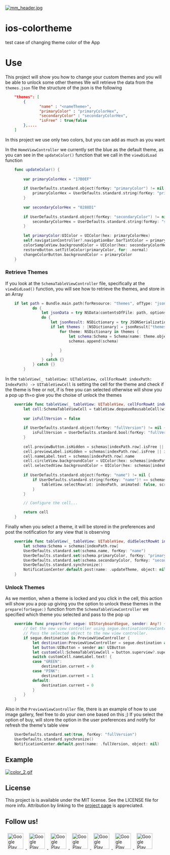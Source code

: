 [![mm_header.jpg](https://s16.postimg.org/674mqlohx/mm_header.jpg)](https://postimg.org/image/dzvaikugx/)

# ios-colortheme
test case of changing theme color of the App

# Use

This project will show you how to change your custom themes and you will be able to unlock some other themes
We will retrieve the data from the `themes.json` file the structure of the json is the following

```json
	"themes": [
        {
               "name" : "<nameTheme>",
               "primaryColor" : "primaryColorHex",
               "secondaryColor" : "secondaryColorHex",
               "isFree" : true/false
        },....
    ]
```

In this project we use only two colors, but you can add as much as you want

In the `HomeViewController` we currently set the blue as the default theme, as you can see in the `updateColor()` function that we call in the `viewDidLoad` function

```swift
	func updateColor() {
        
        var primaryColorHex = "17B0EF"
        
        if UserDefaults.standard.object(forKey: "primaryColor") != nil {
            primaryColorHex = UserDefaults.standard.string(forKey: "primaryColor")!
        }
        
        var secondaryColorHex = "0288D1"
        
        if UserDefaults.standard.object(forKey: "secondaryColor") != nil {
            secondaryColorHex = UserDefaults.standard.string(forKey: "secondaryColor")!
        }
        
        let primaryColor:UIColor = UIColor(hex: primaryColorHex)
        self.navigationController?.navigationBar.barTintColor = primaryColor
        colorSampleView.backgroundColor = UIColor(hex: secondaryColorHex)
        restoreButton.setTitleColor(primaryColor, for: .normal)
        changeColorButton.backgroundColor = primaryColor
    }
```

### Retrieve Themes

If you look at the `SchemaTableViewController` file, specifically at the `viewDidLoad()` function, you will see how to retrieve the themes, and store in an Array

```swift
	if let path = Bundle.main.path(forResource: "themes", ofType: "json") {
            do {
                let jsonData = try NSData(contentsOfFile: path, options: NSData.ReadingOptions.mappedIfSafe)
                do {
                    let jsonResult: NSDictionary = try JSONSerialization.jsonObject(with: jsonData as Data, options: JSONSerialization.ReadingOptions.mutableContainers) as! NSDictionary
                    if let themes : [NSDictionary] = jsonResult["themes"] as? [NSDictionary] {
                        for theme: NSDictionary in themes {
                            let schema:Schema = Schema(name: theme.object(forKey: "name") as! String, primaryColor: theme.object(forKey: "primaryColor") as! String, secondaryColor: theme.object(forKey: "secondaryColor") as! String, isFree: theme.object(forKey: "isFree") as! Bool)
                            schemas.append(schema)

                        }
                    }
                } catch {}
            } catch {}
        }
```

In the `tableView(_ tableView: UITableView, cellForRowAt indexPath: IndexPath) -> UITableViewCell` is setting the cell for the theme and check if the theme is free or not, if is free you can selected otherwise will show you a pop up th=o give you the choise of unlock the themes

```swift
	override func tableView(_ tableView: UITableView, cellForRowAt indexPath: IndexPath) -> UITableViewCell {
        let cell:SchemaTableViewCell = tableView.dequeueReusableCell(withIdentifier: "Cell", for: indexPath) as! SchemaTableViewCell
        
        var isFullVersion = false
        
        if UserDefaults.standard.object(forKey: "fullVersion") != nil {
            isFullVersion = UserDefaults.standard.bool(forKey: "fullVersion")
        }
        
        cell.previewButton.isHidden = schemas[indexPath.row].isFree || isFullVersion
        cell.previewLabel.isHidden = schemas[indexPath.row].isFree || isFullVersion
        cell.nameLabel.text = schemas[indexPath.row].name
        cell.circleView.backgroundColor = UIColor(hex: schemas[indexPath.row].primaryColor)
        cell.selectedView.backgroundColor = UIColor(hex: schemas[indexPath.row].secondaryColor)
        
        if UserDefaults.standard.object(forKey: "name") != nil {
            if UserDefaults.standard.string(forKey: "name")! == schemas[indexPath.row].name {
                tableView.selectRow(at: indexPath, animated: false, scrollPosition: .none)
            }
        }

        // Configure the cell...

        return cell
    }
```

Finally when you select a theme, it will be stored in the preferences and post the notification for any view that is observing

```swift
	override func tableView(_ tableView: UITableView, didSelectRowAt indexPath: IndexPath) {
        let schema:Schema = schemas[indexPath.row]
        UserDefaults.standard.set(schema.name, forKey: "name")
        UserDefaults.standard.set(schema.primaryColor, forKey: "primaryColor")
        UserDefaults.standard.set(schema.secondaryColor, forKey: "secondaryColor")
        UserDefaults.standard.synchronize()
        NotificationCenter.default.post(name: .updateTheme, object: nil)
    }
```

### Unlock Themes

As we mention, when a theme is locked and you click in the cell, this action will show you a pop up giving you the option to unlock these themes in the `prepare(forSegue:)` function from the `SchemaTableViewController` we specified which theme you selected and pass to the pop up

```swift
	override func prepare(for segue: UIStoryboardSegue, sender: Any?) {
        // Get the new view controller using segue.destinationViewController.
        // Pass the selected object to the new view controller.
        if segue.destination is PreviewViewController {
            let destination:PreviewViewController = segue.destination as! PreviewViewController
            let button:UIButton = sender as! UIButton
            let customCell:SchemaTableViewCell = button.superview?.superview as! SchemaTableViewCell
            switch customCell.nameLabel.text! {
            case "GREEN":
                destination.current = 0
            case "PINK":
                destination.current = 1
            default:
                destination.current = 0
            }
        }
    }
```

Also in the `PreviewViewController` file, there is an example of how to use image gallery, feel free to do your own one based on this ;)
If you select the option of buy, will store the option in the user preferences and notify for refresh the theme's table view

```swift
	UserDefaults.standard.set(true, forKey: "fullVersion")
    UserDefaults.standard.synchronize()
    NotificationCenter.default.post(name: .fullVersion, object: nil)
```

## Example

[![color_2.gif](https://media.giphy.com/media/l0Iy9dMoAjZdyboA0/source.gif)](https://media.giphy.com/media/l0Iy9dMoAjZdyboA0/source.gif)

## License

This project is is available under the MIT license. See the LICENSE file for more info. Attribution by linking to the [project page](https://github.com/RomeRock/ios-colortheme) is appreciated.

## Follow us!

<div>
<a href="http://romerock.com"> <img style="max-width: 100%; margin:7" src="https://avatars3.githubusercontent.com/u/23345883?v=3&s=200=true" alt="Google Play" height="50px" /> </a><a href="https://www.facebook.com/romerockapps/?ref=page_internal"> <img style="max-width: 100%; margin:7" src="https://s18.postimg.org/6sjokzpd5/facebook_icon.png=true" alt="Google Play" height="50px" /> </a><a href="https://twitter.com/romerock_apps"> <img style="max-width: 100%; margin:7" src="https://s18.postimg.org/w2eg82w4p/twitter_icon.png=true" alt="Google Play" height="50px" /> </a><a href="https://play.google.com/store/apps/dev?id=5841338539930209563"> <img style="max-width: 100%; margin:7" src="https://s18.postimg.org/n29unw015/android_icon.png=true" alt="Google Play" height="50px" /> </a><a href="https://itunes.apple.com/us/developer/rome-rock-llc/id1190244007"> <img style="max-width: 100%; margin:7" src="https://s18.postimg.org/leap98m5l/ios_icon.png=true" alt="Google Play" height="50px" /> </a><a href="https://github.com/RomeRock"> <img style="max-width: 100%; margin:7" src="https://s18.postimg.org/wpdcxlt0p/github_icon.png=true" alt="Google Play" height="50px" /> </a><a href="https://www.youtube.com/channel/UCcSLNuTYC7qJhOKQ4CpseRA"> <img style="max-width: 100%; margin:7" src="https://s18.postimg.org/w4ybuwzs9/youtube_icon.png=true" alt="Google Play" height="50px" /> </a>
</div>